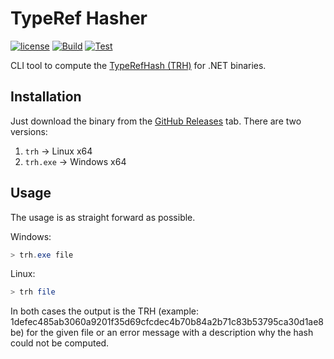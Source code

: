 # TypeRef Hasher

[![license](https://img.shields.io/github/license/GDATASoftwareAG/TypeRefHasher.svg)](https://raw.githubusercontent.com/GDATASoftwareAG/TypeRefHasher/master/LICENSE)
[![Build](https://img.shields.io/azure-devops/build/gdatasoftware/TypeRefHasher/6.svg)](https://dev.azure.com/gdatasoftware/TypeRefHasher/_build?definitionId=6)
[![Test](https://img.shields.io/azure-devops/tests/gdatasoftware/TypeRefHasher/6.svg)](https://dev.azure.com/gdatasoftware/TypeRefHasher/_build?definitionId=6)

CLI tool to compute the [TypeRefHash (TRH)](https://www.gdatasoftware.com/blog/2020/06/36164-introducing-the-typerefhash-trh) for .NET binaries.

## Installation

Just download the binary from the [GitHub Releases](https://github.com/GDATASoftwareAG/TypeRefHasher/releases) tab. There are two versions:

1. `trh` -> Linux x64
2. `trh.exe` -> Windows x64

## Usage

The usage is as straight forward as possible.

Windows:

```powershell
> trh.exe file
```

Linux:

```bash
> trh file
```

In both cases the output is the TRH (example: 1defec485ab3060a9201f35d69cfcdec4b70b84a2b71c83b53795ca30d1ae8be) for the given file or an error message with a description why the hash could not be computed.
